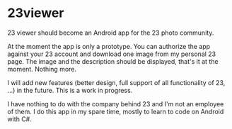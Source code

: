 # 23viewer

23 viewer should become an Android app for the 23 photo community. 

At the moment the app is only a prototype. You can authorize the app against your 23 account and download one image from my personal 23 page. The image and the description should be displayed, that's it at the moment. Nothing more.

I will add new features (better design, full support of all functionality of 23, ...) in the future. This is a work in progress.

I have nothing to do with the company behind 23 and I'm not an employee of them. I do this app in my spare time, mostly to learn to code on Android with C#.
